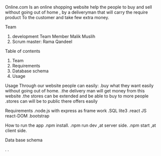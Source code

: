 Online.com
Is an online shopping website help the people to buy and sell without going out of home , by a deliveryman that will carry the require product 
To the customer and take few extra money.  

Team

1. development Team Member Malik Muslih
2. Scrum master: Rama Qandeel 

Table of contents

1. Team 
2. Requirements
3. Database schema
4. Usage 

Usage
Through our website people can easily:
.buy what they want easily without going out of home.
.the delivery man will get money from this website 
.the stores can be extended and be able to buy to more people
.stores can will be to public there offers easily 

Requirements
.node.js with express as frame work
.SQL lite3
.react JS react-DOM
.bootstrap

How to run the app
.npm install.
.npm run dev ,at server side.
.npm start ,at client side.


Data base schema 


 
.
.
